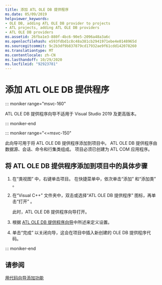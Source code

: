 ```yaml
---
title: 添加 ATL OLE DB 提供程序
ms.date: 05/09/2019
helpviewer_keywords:
- OLE DB, adding ATL OLE DB provider to projects
- ATL projects, adding ATL OLE DB providers
- ATL OLE DB providers
ms.assetid: 26fba1e3-880f-4bc6-90e5-2096a48a3a6c
ms.openlocfilehash: e593fdbd1c8c48a381cb2941971ebe4e0148965d
ms.sourcegitcommit: 9c2b3df9b837879cd17932ae9f61cdd142078260
ms.translationtype: MT
ms.contentlocale: zh-CN
ms.lasthandoff: 10/29/2020
ms.locfileid: "92923781"
---
```

# <a name="adding-an-atl-ole-db-provider"></a>添加 ATL OLE DB 提供程序

::: moniker range="msvc-160"

ATL OLE DB 提供程序向导不适用于 Visual Studio 2019 及更高版本。

::: moniker-end

::: moniker range="<=msvc-150"

此向导可用于将 ATL OLE DB 提供程序添加到项目中。 ATL OLE DB 提供程序由数据源、会话、命令和行集类组成。 项目必须已创建为 ATL COM 应用程序。

## <a name="to-add-an-atl-ole-db-provider-to-your-project"></a>将 ATL OLE DB 提供程序添加到项目中的具体步骤

1. 在“类视图”  中，右键单击项目。 在快捷菜单中，依次单击“添加”  和“添加类”  。

1. 在“Visual C++”  文件夹中，双击或选择“ATL OLE DB 提供程序”  图标，再单击“打开”  。

   此时，ATL OLE DB 提供程序向导打开。

1. 根据 [ATL OLE DB 提供程序向导](../../atl/reference/atl-ole-db-provider-wizard.md)中所述来定义设置。

1. 单击“完成”  以关闭向导，这会在项目中插入新创建的 OLE DB 提供程序代码。

::: moniker-end

## <a name="see-also"></a>请参阅

[用代码向导添加功能](../../ide/adding-functionality-with-code-wizards-cpp.md)
